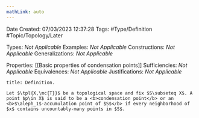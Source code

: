 ```yaml
---
mathLink: auto
---
```


<div class="topSpace"></div>

Date Created: 07/03/2023 12:37:28
Tags: #Type/Definition #Topic/Topology/Later

Types: <i>Not Applicable</i>
Examples: <i>Not Applicable</i>
Constructions: <i>Not Applicable</i>
Generalizations: <i>Not Applicable</i>

Properties: [[Basic properties of condensation points]]
Sufficiencies: <i>Not Applicable</i>
Equivalences: <i>Not Applicable</i>
Justifications: <i>Not Applicable</i>

``` ad-Definition
title: Definition.

Let $\tpl{X,\mc{T}}$ be a topological space and fix $S\subseteq X$. A point $p\in X$ is said to be a <b>condensation point</b> or an <b>$\aleph_1$-accumulation point of $S$</b> if every neighborhood of $x$ contains uncountably-many points in $S$.

```
